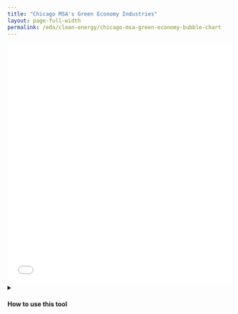 ```yaml
---
title: "Chicago MSA's Green Economy Industries"
layout: page-full-width
permalink: /eda/clean-energy/chicago-msa-green-economy-bubble-chart
---
```


<iframe src="/htmlwidgets/chicago-msa-green-economy-bubble-chart.html" height="540px" width="100%" style="border:none;"></iframe>

<details>
<summary>
<h4>How to use this tool</h4>
</summary>

The interactive bubble chart is a tool that can be used to explore the Chicago MSA’s Green Economy industries. The following is a guide for how to read and use the chart. Firstly, the color of the bubble represents what Green Economy subcategory the industry is in: Energy Efficiency, Clean Energy Production, or Environmental Management. The size of each bubble on the chart is relative to the number of jobs in that industry; the larger the bubble, the higher number of jobs in that industry. The x-axis represents the percentage change in number of jobs between 2011 and 2020. The farther right a bubble falls on the x-axis, the more that industry has grown. This does not necessarily mean that this industry has more jobs than another industry, simply that relative to 2011, its 2020 employment total has grown at a greater rate. Conversely, bubbles on the left side of the graph represent industries that have lost jobs since 2011. Finally, the y-axis represents an industry’s location quotient, or the concentration of jobs within a specific local industry as compared to the United States as a whole. A location quotient above one means that there is local specialization in that industry, whereas a location quotient below one means that that industry is considered weak. 

On a higher level, as detailed in the report, we can track the industries by what quadrant they fall into. The upper-right quadrant holds industries that are Strong & Advancing; in other words, these industries have both a location quotient above one and a positive percent change in employment since 2011. The lower-right quadrant holds industries that are Weak but Advancing; in other words, these industries have a location quotient below one, but have shown positive growth in employment since 2011. The lower-left quadrant holds industries that are Weak and Declining; in other words, these industries have both a location quotient below one and have shown negative growth in employment since 2011. Finally, the upper-left quadrant holds industries that are Strong but Declining; in other words, these industries have a location quotient above one but have shown negative growth in employment since 2011. 

By hovering over any bubble on this interactive chart, the user can see the pertinent details for any particular industry: industry name, industry subcategory, number of jobs, location quotient, and percent change in employment since 2011. By double-clicking on a subcategory in the chart legend, the user can isolate that specific subcategory and view only the industries within that subcategory. Clicking once on any category allows the user to turn on or off a single subcategory and view any number at the same time. Clicking and dragging allows the user to draw a box around specific bubbles and zoom in on them to see them more closely. Once zoomed in, the user can double click to return to the original view. Additionally, the user can use the tools in the upper-right corner to zoom, pan, and scale as needed. Finally, it is important to note that zooming out shows the user two industries that have grown at extremely high rates since 2011. 
 
</details>

